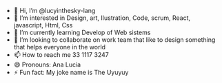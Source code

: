 - 👋 Hi, I’m @lucyinthesky-lang
- 👀 I’m interested in Design, art, Ilustration, Code, scrum, React, javascript, Html, Css
- 🌱 I’m currently learning Develop of Web sistems
- 💞️ I’m looking to collaborate on work team that like to design something that helps everyone in the world
- 📫 How to reach me 33 1117 3247
- 😄 Pronouns: Ana Lucia
- ⚡ Fun fact: My joke name is The Uyuyuy

<!---
lucyinthesky-lang/lucyinthesky-lang is a ✨ special ✨ repository because its `README.md` (this file) appears on your GitHub profile.
You can click the Preview link to take a look at your changes.
--->
